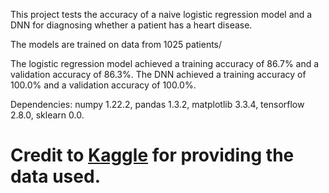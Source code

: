 This project tests the accuracy of a naive logistic regression model and a DNN for diagnosing whether a patient has a heart disease.

The models are trained on data from 1025 patients/

The logistic regression model achieved a training accuracy of 86.7% and a validation accuracy of 86.3%.
The DNN achieved a training accuracy of 100.0% and a validation accuracy of 100.0%.

Dependencies: numpy 1.22.2, pandas 1.3.2, matplotlib 3.3.4, tensorflow 2.8.0, sklearn 0.0.

# Credit to [Kaggle](https://www.kaggle.com/datasets/johnsmith88/heart-disease-dataset?resource=download) for providing the data used.

